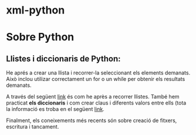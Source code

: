 # xml-python

# Sobre Python

## Llistes i diccionaris de Python:

He aprés a crear una llista i recorrer-la seleccionant els elements demanats. Això inclou utilizar correctament un for o un while per obtenir els resultats demanats. 

A través del següent [link](https://www.w3schools.com/python/python_for_loops.asp) és com he après a recorrer llistes. També hem practicat **els diccionaris** i com crear claus i diferents valors entre ells (tota la informació es troba en el següent [link](https://www.w3schools.com/python/python_dictionaries.asp).

Finalment, els coneixements més recents són sobre creació de fitxers, escritura i tancament. 
